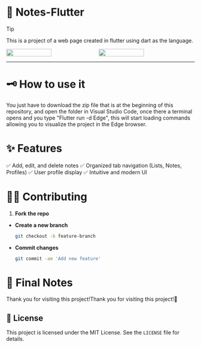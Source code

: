 # 🚀 Notes-Flutter
> [!TIP]  
> This is a project of a web page created in flutter using dart as the language.

<div style="display: flex;">
  <img src="https://github.com/user-attachments/assets/f97c4851-d712-4475-900b-b41f09d4a41b" width="49%"></img>   
  <img src="https://github.com/user-attachments/assets/99164677-5620-4dbb-999f-7874391e5f4c" width="49%"></img> 
</div>

---

# 🗝 How to use it  
You just have to download the zip file that is at the beginning of this repository, and open the folder in Visual Studio Code, once there a terminal opens and you type "Flutter run -d Edge", this will start loading commands allowing you to visualize the project in the Edge browser.

# ✨ Features

✅ Add, edit, and delete notes
✅ Organized tab navigation (Lists, Notes, Profiles)
✅ User profile display
✅ Intuitive and modern UI

# 🐱‍👤 Contributing
1. **Fork the repo**
- **Create a new branch**
   ```bash
   git checkout -b feature-branch
- **Commit changes**
   ```bash
  git commit -am 'Add new feature'

# 🌠 Final Notes
Thank you for visiting this project!Thank you for visiting this project!🌌

## 📔 License
This project is licensed under the MIT License. See the `LICENSE` file for details.
